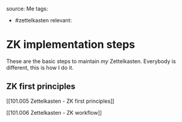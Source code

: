 source: Me
tags:
- #zettelkasten 
relevant: 

# ZK implementation steps

These are the basic steps to maintain _my_ Zettelkasten. Everybody is different, this is how I do it.

## ZK first principles
[[101.005 Zettelkasten - ZK first principles]]

[[101.006 Zettelkasten - ZK workflow]]

